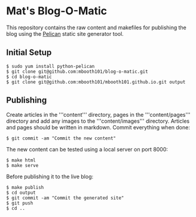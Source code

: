 # Mat's Blog-O-Matic

This repository contains the raw content and makefiles for publishing the blog using the [Pelican](http://blog.getpelican.com/) static site generator tool.

## Initial Setup

    $ sudo yum install python-pelican
    $ git clone git@github.com:mbooth101/blog-o-matic.git
    $ cd blog-o-matic
    $ git clone git@github.com:mbooth101/mbooth101.github.io.git output

## Publishing

Create articles in the '''content''' directory, pages in the '''content/pages''' directory and add any images to the '''content/images''' directory. Articles and pages should be written in markdown. Commit everything when done:

    $ git commit -am "Commit the new content"

The new content can be tested using a local server on port 8000:

    $ make html
    $ make serve

Before publishing it to the live blog:

    $ make publish
    $ cd output
    $ git commit -am "Commit the generated site"
    $ git push
    $ cd ..

